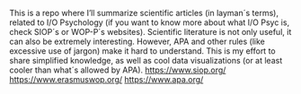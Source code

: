 This is a repo where I’ll summarize scientific articles (in layman´s terms), related to I/O Psychology (if you want to know more about what I/O Psyc is, check SIOP´s or WOP-P´s websites).
Scientific literature is not only useful, it can also be extremely interesting. However, APA and other rules (like excessive use of jargon) make it hard to understand. 
This is my effort to share simplified knowledge, as well as cool data visualizations (or at least cooler than what´s allowed by APA).
https://www.siop.org/
https://www.erasmuswop.org/
https://www.apa.org/
